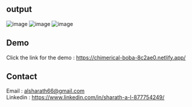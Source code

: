 ## output

![image](https://github.com/user-attachments/assets/a066e17d-cf5b-43bc-bd75-123db626e192)
![image](https://github.com/user-attachments/assets/8a6b00ff-c2db-4380-b20b-0faa9d954d9b)
![image](https://github.com/user-attachments/assets/bafac8db-4b4c-4b4f-b6c9-7eda3a3a6927)

## Demo 
Click the link for the demo : https://chimerical-boba-8c2ae0.netlify.app/

## Contact
Email : alsharath66@gmail.com <br>
Linkedin : https://www.linkedin.com/in/sharath-a-l-877754249/
